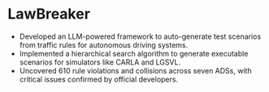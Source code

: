# LawBreaker
* Developed an LLM-powered framework to auto-generate test scenarios from traffic rules for autonomous driving systems.
* Implemented a hierarchical search algorithm to generate executable scenarios for simulators like CARLA and LGSVL.
* Uncovered 610 rule violations and collisions across seven ADSs, with critical issues confirmed by official developers.

